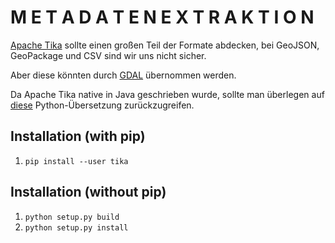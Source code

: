 # M E T A D A T E N E X T R A K T I O N

[Apache Tika](https://tika.apache.org/1.19.1/gettingstarted.html) sollte einen großen Teil der Formate abdecken, bei GeoJSON, GeoPackage und CSV sind wir uns nicht sicher.

Aber diese könnten durch [GDAL](https://www.gdal.org/) übernommen werden.

Da Apache Tika native in Java geschrieben wurde, sollte man überlegen auf [diese](https://github.com/chrismattmann/tika-python) Python-Übersetzung zurückzugreifen.    

Installation (with pip)
-----------------------
1. `pip install --user tika`

Installation (without pip)
--------------------------
1. `python setup.py build`  
2. `python setup.py install`  





